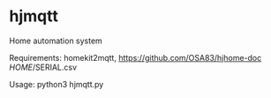 # hjmqtt
Home automation system

Requirements:
  homekit2mqtt,
  https://github.com/OSA83/hjhome-doc  
  $HOME/$SERIAL.csv

Usage:
  python3 hjmqtt.py
